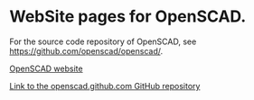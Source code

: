 # WebSite pages for OpenSCAD.

For the source code repository of OpenSCAD, see https://github.com/openscad/openscad/.

[OpenSCAD website](https://openscad.org)

[Link to the openscad.github.com GitHub repository](https://github.com/openscad/openscad.github.com)
